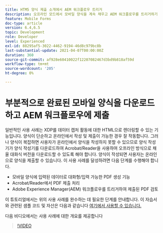 ```yaml
---
title: HTM5 양식 제출 소개에서 AEM 워크플로우 트리거
description: 오프라인 모드에서 모바일 양식을 계속 채우고 AEM 워크플로우를 트리거하기 위한 모바일 양식을 제출합니다.
feature: Mobile Forms
doc-type: article
version: 6.4,6.5
topic: Development
role: Developer
level: Experienced
exl-id: 88295af5-3022-4462-9194-46d8c979bc8b
last-substantial-update: 2021-04-07T00:00:00Z
duration: 360
source-git-commit: af928e60410022f12207082467d3bd9b818af59d
workflow-type: tm+mt
source-wordcount: '205'
ht-degree: 0%

---
```


# 부분적으로 완료된 모바일 양식을 다운로드하고 AEM 워크플로우에 제출

일반적인 사용 사례는 XDP를 데이터 캡처 활동에 대한 HTML으로 렌더링할 수 있는 기능입니다. 양식이 단순하고 온라인에서 작성 및 제출이 가능한 경우 잘 작동합니다. 그러나 양식이 복잡하면 사용자가 온라인에서 양식을 작성하지 못할 수 있으므로 양식 작성기가 양식 작성기를 다운로드하여 Acrobat/Reader을 사용하여 오프라인 방식으로 채울 대화식 버전을 다운로드할 수 있도록 해야 합니다. 양식이 작성되면 사용자는 온라인으로 양식을 제출할 수 있습니다.
이 사용 사례를 달성하려면 다음 단계를 수행해야 합니다.

* 모바일 양식에 입력된 데이터로 대화형/입력 가능한 PDF 생성 기능
* Acrobat/Reader에서 PDF 제출 처리
* Adobe Experience Manager(AEM) 워크플로우를 트리거하여 제출된 PDF 검토

이 튜토리얼에서는 위의 사용 사례를 완수하는 데 필요한 단계를 안내합니다. 이 자습서와 관련된 샘플 코드 및 자산은 다음과 같습니다 [여기에서 사용할 수 있습니다.](part-four.md)

다음 비디오에서는 사용 사례에 대한 개요를 제공합니다

>[!VIDEO](https://video.tv.adobe.com/v/29677?quality=12&learn=on)
